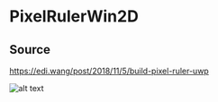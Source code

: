 # PixelRulerWin2D

## Source
https://edi.wang/post/2018/11/5/build-pixel-ruler-uwp

![alt text](https://ediwang.cdn.moonglade.blog/ediwang-images/img-e8a6483b-4b81-45a7-ad08-a34604b64ecf.png)

